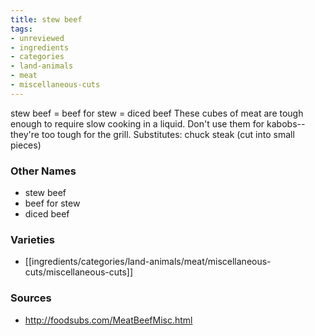 ```yaml
---
title: stew beef
tags:
- unreviewed
- ingredients
- categories
- land-animals
- meat
- miscellaneous-cuts
---
```

stew beef = beef for stew = diced beef These cubes of meat are tough enough to require slow cooking in a liquid. Don't use them for kabobs--they're too tough for the grill. Substitutes: chuck steak (cut into small pieces)

### Other Names

* stew beef
* beef for stew
* diced beef

### Varieties

* [[ingredients/categories/land-animals/meat/miscellaneous-cuts/miscellaneous-cuts]]

### Sources
* http://foodsubs.com/MeatBeefMisc.html
